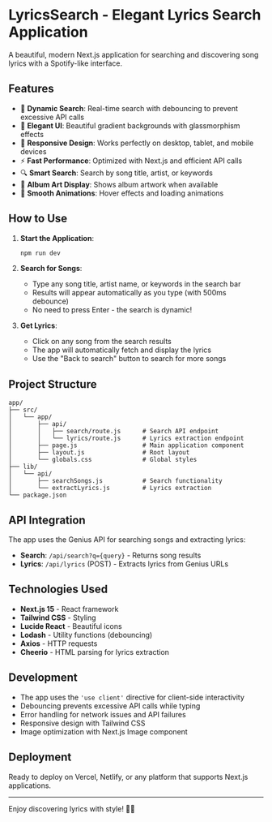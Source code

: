 # LyricsSearch - Elegant Lyrics Search Application

A beautiful, modern Next.js application for searching and discovering song lyrics with a Spotify-like interface.

## Features

- 🎵 **Dynamic Search**: Real-time search with debouncing to prevent excessive API calls
- 🎨 **Elegant UI**: Beautiful gradient backgrounds with glassmorphism effects
- 📱 **Responsive Design**: Works perfectly on desktop, tablet, and mobile devices
- ⚡ **Fast Performance**: Optimized with Next.js and efficient API calls
- 🔍 **Smart Search**: Search by song title, artist, or keywords
- 🎪 **Album Art Display**: Shows album artwork when available
- 💫 **Smooth Animations**: Hover effects and loading animations

## How to Use

1. **Start the Application**:
   ```bash
   npm run dev
   ```

2. **Search for Songs**:
   - Type any song title, artist name, or keywords in the search bar
   - Results will appear automatically as you type (with 500ms debounce)
   - No need to press Enter - the search is dynamic!

3. **Get Lyrics**:
   - Click on any song from the search results
   - The app will automatically fetch and display the lyrics
   - Use the "Back to search" button to search for more songs

## Project Structure

```
app/
├── src/
│   └── app/
│       ├── api/
│       │   ├── search/route.js      # Search API endpoint
│       │   └── lyrics/route.js      # Lyrics extraction endpoint
│       ├── page.js                  # Main application component
│       ├── layout.js                # Root layout
│       └── globals.css              # Global styles
├── lib/
│   └── api/
│       ├── searchSongs.js           # Search functionality
│       └── extractLyrics.js         # Lyrics extraction
└── package.json
```

## API Integration

The app uses the Genius API for searching songs and extracting lyrics:
- **Search**: `/api/search?q={query}` - Returns song results
- **Lyrics**: `/api/lyrics` (POST) - Extracts lyrics from Genius URLs

## Technologies Used

- **Next.js 15** - React framework
- **Tailwind CSS** - Styling
- **Lucide React** - Beautiful icons
- **Lodash** - Utility functions (debouncing)
- **Axios** - HTTP requests
- **Cheerio** - HTML parsing for lyrics extraction

## Development

- The app uses the `'use client'` directive for client-side interactivity
- Debouncing prevents excessive API calls while typing
- Error handling for network issues and API failures
- Responsive design with Tailwind CSS
- Image optimization with Next.js Image component

## Deployment

Ready to deploy on Vercel, Netlify, or any platform that supports Next.js applications.

---

Enjoy discovering lyrics with style! 🎵✨
